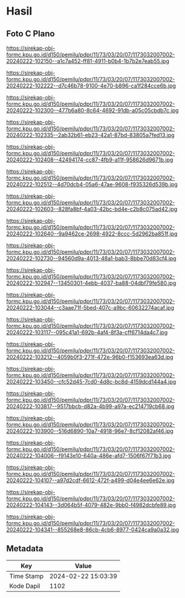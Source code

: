# Hasil

## Foto C Plano

https://sirekap-obj-formc.kpu.go.id/d150/pemilu/pdpr/11/73/03/20/07/1173032007002-20240222-102150--a1c7a452-ff81-4911-b0b4-1b7b2e7eab55.jpg

https://sirekap-obj-formc.kpu.go.id/d150/pemilu/pdpr/11/73/03/20/07/1173032007002-20240222-102222--d7c46b78-9100-4e70-b896-ca1f284cce6b.jpg

https://sirekap-obj-formc.kpu.go.id/d150/pemilu/pdpr/11/73/03/20/07/1173032007002-20240222-102300--477b6a80-8c64-4692-91db-a05c05cbdb7c.jpg

https://sirekap-obj-formc.kpu.go.id/d150/pemilu/pdpr/11/73/03/20/07/1173032007002-20240222-102335--2ab32b61-eb23-42a1-87bd-83805a7fed13.jpg

https://sirekap-obj-formc.kpu.go.id/d150/pemilu/pdpr/11/73/03/20/07/1173032007002-20240222-102408--42494174-cc87-4fb9-a11f-958626d9671b.jpg

https://sirekap-obj-formc.kpu.go.id/d150/pemilu/pdpr/11/73/03/20/07/1173032007002-20240222-102512--4d70dcb4-05a6-47ae-9608-f935326d539b.jpg

https://sirekap-obj-formc.kpu.go.id/d150/pemilu/pdpr/11/73/03/20/07/1173032007002-20240222-102603--828fa8bf-4a03-42bc-bd4e-c2b8c075ad42.jpg

https://sirekap-obj-formc.kpu.go.id/d150/pemilu/pdpr/11/73/03/20/07/1173032007002-20240222-102640--9a9462ce-2698-4922-8ccc-5d2962ba851f.jpg

https://sirekap-obj-formc.kpu.go.id/d150/pemilu/pdpr/11/73/03/20/07/1173032007002-20240222-102730--94560d9a-4013-48a1-bab3-8bbe70d83cf4.jpg

https://sirekap-obj-formc.kpu.go.id/d150/pemilu/pdpr/11/73/03/20/07/1173032007002-20240222-102947--13450301-4ebb-4037-ba88-04dbf79fe580.jpg

https://sirekap-obj-formc.kpu.go.id/d150/pemilu/pdpr/11/73/03/20/07/1173032007002-20240222-103044--c3aae71f-5bed-407c-a9bc-60632274acaf.jpg

https://sirekap-obj-formc.kpu.go.id/d150/pemilu/pdpr/11/73/03/20/07/1173032007002-20240222-103117--095c41a1-692b-4af4-8f3a-cff6714da4c7.jpg

https://sirekap-obj-formc.kpu.go.id/d150/pemilu/pdpr/11/73/03/20/07/1173032007002-20240222-103212--4059b0f3-271f-472e-96b0-f153693ea63d.jpg

https://sirekap-obj-formc.kpu.go.id/d150/pemilu/pdpr/11/73/03/20/07/1173032007002-20240222-103450--cfc52d45-7cd0-4d8c-bc8d-4159dcd144a4.jpg

https://sirekap-obj-formc.kpu.go.id/d150/pemilu/pdpr/11/73/03/20/07/1173032007002-20240222-103817--9517bbcb-d82a-4b99-a97a-ec214719cb68.jpg

https://sirekap-obj-formc.kpu.go.id/d150/pemilu/pdpr/11/73/03/20/07/1173032007002-20240222-103900--516d6890-10a7-4918-96e7-8cf12082af46.jpg

https://sirekap-obj-formc.kpu.go.id/d150/pemilu/pdpr/11/73/03/20/07/1173032007002-20240222-104006--f9143e10-640a-486e-afd7-1506f67f71b3.jpg

https://sirekap-obj-formc.kpu.go.id/d150/pemilu/pdpr/11/73/03/20/07/1173032007002-20240222-104107--a97d2cdf-6612-472f-a499-d04e4ee6e62e.jpg

https://sirekap-obj-formc.kpu.go.id/d150/pemilu/pdpr/11/73/03/20/07/1173032007002-20240222-104143--3d064b5f-4079-482e-9bb0-f4982dcbfe89.jpg

https://sirekap-obj-formc.kpu.go.id/d150/pemilu/pdpr/11/73/03/20/07/1173032007002-20240222-104341--855268e8-86cb-4cb6-8977-0424ca9a0a32.jpg


## Metadata

| Key        | Value               |
| ---------- | ------------------- |
| Time Stamp | 2024-02-22 15:03:39 |
| Kode Dapil | 1102                |



